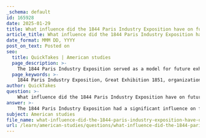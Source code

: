 ```yaml
---
_schema: default
id: 165928
date: 2025-01-29
title: What influence did the 1844 Paris Industry Exposition have on future exhibitions?
article_title: What influence did the 1844 Paris Industry Exposition have on future exhibitions?
date_format: MMM DD, YYYY
post_on_text: Posted on
seo:
  title: QuickTakes | American studies
  page_description: >-
    The 1844 Paris Industry Exposition served as a model for future exhibitions, influencing organization, focus on industrialization, international collaboration, art-industry relationship, and the establishment of national exhibitions.
  page_keywords: >-
    1844 Paris Industry Exposition, Great Exhibition 1851, organization, international exhibitions, industrialization, innovation, cultural significance, national exhibitions, global dialogue, technological advancements
author: QuickTakes
question: >-
    What influence did the 1844 Paris Industry Exposition have on future exhibitions?
answer: >-
    The 1844 Paris Industry Exposition had a significant influence on future exhibitions, particularly the Great Exhibition of 1851. Here are some key aspects of its impact:\n\n1. **Model for Organization and Presentation**: The 1844 Exposition served as a prototype for the organization and layout of subsequent international exhibitions. It demonstrated effective ways to showcase industrial and artistic achievements, which were emulated in later events, including the Great Exhibition.\n\n2. **Emphasis on Industrialization**: The Paris Exposition highlighted the growing importance of industrialization and innovation in Europe. This focus on industry not only shaped the narrative of the Great Exhibition but also influenced the themes of future exhibitions, which increasingly centered around technological advancements and industrial progress.\n\n3. **International Collaboration**: The 1844 Exposition set a precedent for international participation, encouraging countries to display their best products and innovations. This spirit of collaboration and competition among nations became a hallmark of future exhibitions, fostering a global dialogue about industrial and cultural achievements.\n\n4. **Cultural Significance**: By showcasing the artistic achievements alongside industrial ones, the 1844 Exposition underscored the relationship between art and industry. This dual focus was carried forward into the Great Exhibition, which aimed to celebrate not just technological progress but also cultural and artistic contributions from various nations.\n\n5. **Inspiration for National Exhibitions**: Following the success of the 1844 Exposition, many countries began to organize their own national exhibitions, which contributed to the proliferation of similar events across Europe and beyond. This trend ultimately led to the establishment of a series of World Expos, further expanding the concept of international exhibitions.\n\nIn summary, the 1844 Paris Industry Exposition played a crucial role in shaping the framework, themes, and international character of future exhibitions, particularly the Great Exhibition of 1851, and laid the groundwork for the tradition of global exhibitions that continues today.
subject: American studies
file_name: what-influence-did-the-1844-paris-industry-exposition-have-on-future-exhibitions.md
url: /learn/american-studies/questions/what-influence-did-the-1844-paris-industry-exposition-have-on-future-exhibitions
---
```


&nbsp;